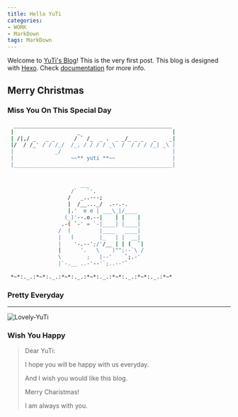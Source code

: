 ```yaml
---
title: Hello YuTi
categories: 
- WORK
- MarkDown
tags: MarkDown
---
```

Welcome to [YuTi's Blog](https://yuti.site)! This is the very first post. This blog is designed with [Hexo](https://hexo.io/zh-cn/). Check [documentation](https://hexo.io/zh-cn/docs/) for more info. 


## Merry Christmas 

### Miss You On This Special Day

``` bash
  __________________________________________________
 |                    _                             |
 | /|,/ _   _ _      / ` /_  _ .  _ _/_ _ _   _    _|
 |/  / /_' / / /_/  /_, / / / / _\  /  / / / /_| _\ |
 |             _/                                   |
 |                  ~~** yuti **~~                  | 
 |__________________________________________________| 
 
 
                       ___
                    /`   `'.
                   /   _..---;
                   |  /__..._/  .--.-.
                   |.'  e e | ___\_|/____
                  (_)'--.o.--|    | |    |
                 .-( `-' = `-|____| |____|
                /  (         |____   ____|
                |   (        |_   | |  __|
                |    '-.--';/'/__ | | (  `|
                |      '.   \    )"";--`\ /
                \        ;   |--'    `;.-'
                |`-.__ ..-'--'`;..--'`    
              
 *~*:._.:*~*:._.:*~*:._.:*~*:._.:*~*:._.:*~*:._.:*~*
```



### Pretty Everyday
-----------------------------------------
![Lovely-YuTi](https://i.imgur.com/t6jIvhM.jpg)


### Wish You Happy

> Dear YuTi:
> 
> 	I hope you will be happy with us everyday.
> 
> 	And I wish you would like this blog.
> 
> 	Merry Charistmas!
> 
> 	I am always with you.
> 		